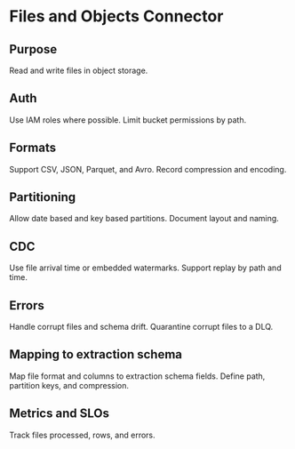 # Files and Objects Connector

## Purpose
Read and write files in object storage.

## Auth
Use IAM roles where possible.
Limit bucket permissions by path.

## Formats
Support CSV, JSON, Parquet, and Avro.
Record compression and encoding.

## Partitioning
Allow date based and key based partitions.
Document layout and naming.

## CDC
Use file arrival time or embedded watermarks.
Support replay by path and time.

## Errors
Handle corrupt files and schema drift.
Quarantine corrupt files to a DLQ.

## Mapping to extraction schema
Map file format and columns to extraction schema fields.
Define path, partition keys, and compression.

## Metrics and SLOs
Track files processed, rows, and errors.
